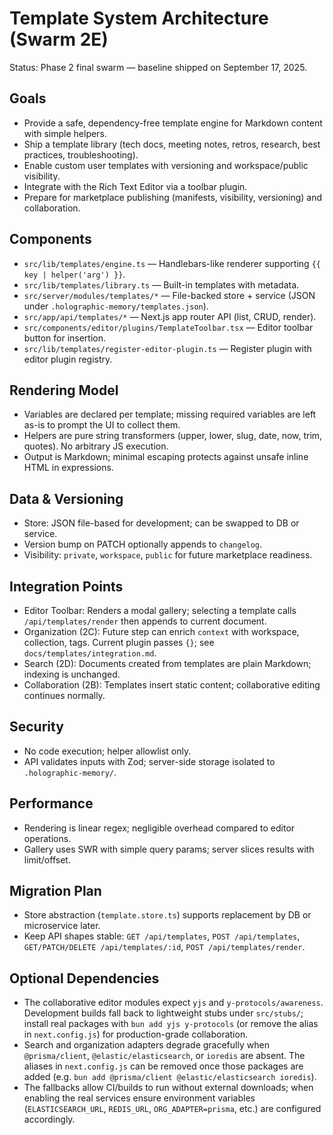 # Template System Architecture (Swarm 2E)

Status: Phase 2 final swarm — baseline shipped on September 17, 2025.

## Goals
- Provide a safe, dependency-free template engine for Markdown content with simple helpers.
- Ship a template library (tech docs, meeting notes, retros, research, best practices, troubleshooting).
- Enable custom user templates with versioning and workspace/public visibility.
- Integrate with the Rich Text Editor via a toolbar plugin.
- Prepare for marketplace publishing (manifests, visibility, versioning) and collaboration.

## Components
- `src/lib/templates/engine.ts` — Handlebars-like renderer supporting `{{ key | helper('arg') }}`.
- `src/lib/templates/library.ts` — Built-in templates with metadata.
- `src/server/modules/templates/*` — File-backed store + service (JSON under `.holographic-memory/templates.json`).
- `src/app/api/templates/*` — Next.js app router API (list, CRUD, render).
- `src/components/editor/plugins/TemplateToolbar.tsx` — Editor toolbar button for insertion.
- `src/lib/templates/register-editor-plugin.ts` — Register plugin with editor plugin registry.

## Rendering Model
- Variables are declared per template; missing required variables are left as-is to prompt the UI to collect them.
- Helpers are pure string transformers (upper, lower, slug, date, now, trim, quotes). No arbitrary JS execution.
- Output is Markdown; minimal escaping protects against unsafe inline HTML in expressions.

## Data & Versioning
- Store: JSON file-based for development; can be swapped to DB or service.
- Version bump on PATCH optionally appends to `changelog`.
- Visibility: `private`, `workspace`, `public` for future marketplace readiness.

## Integration Points
- Editor Toolbar: Renders a modal gallery; selecting a template calls `/api/templates/render` then appends to current document.
- Organization (2C): Future step can enrich `context` with workspace, collection, tags. Current plugin passes `{}`; see `docs/templates/integration.md`.
- Search (2D): Documents created from templates are plain Markdown; indexing is unchanged.
- Collaboration (2B): Templates insert static content; collaborative editing continues normally.

## Security
- No code execution; helper allowlist only.
- API validates inputs with Zod; server-side storage isolated to `.holographic-memory/`.

## Performance
- Rendering is linear regex; negligible overhead compared to editor operations.
- Gallery uses SWR with simple query params; server slices results with limit/offset.

## Migration Plan
- Store abstraction (`template.store.ts`) supports replacement by DB or microservice later.
- Keep API shapes stable: `GET /api/templates`, `POST /api/templates`, `GET/PATCH/DELETE /api/templates/:id`, `POST /api/templates/render`.

## Optional Dependencies
- The collaborative editor modules expect `yjs` and `y-protocols/awareness`. Development builds fall back to lightweight stubs under `src/stubs/`; install real packages with `bun add yjs y-protocols` (or remove the alias in `next.config.js`) for production-grade collaboration.
- Search and organization adapters degrade gracefully when `@prisma/client`, `@elastic/elasticsearch`, or `ioredis` are absent. The aliases in `next.config.js` can be removed once those packages are added (e.g. `bun add @prisma/client @elastic/elasticsearch ioredis`).
- The fallbacks allow CI/builds to run without external downloads; when enabling the real services ensure environment variables (`ELASTICSEARCH_URL`, `REDIS_URL`, `ORG_ADAPTER=prisma`, etc.) are configured accordingly.

